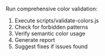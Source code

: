 Run comprehensive color validation:

1. Execute scripts/validate-colors.js
2. Check for forbidden patterns
3. Verify semantic color usage
4. Generate report
5. Suggest fixes if issues found